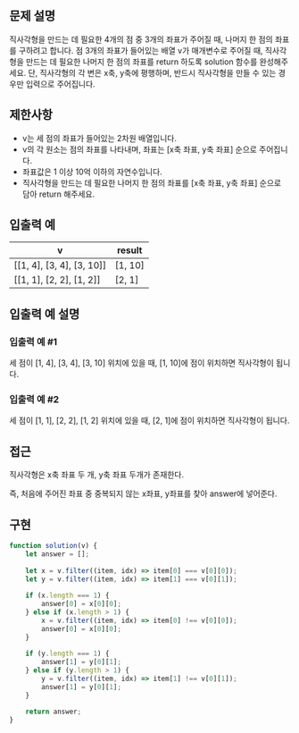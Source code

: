 ## 문제 설명

직사각형을 만드는 데 필요한 4개의 점 중 3개의 좌표가 주어질 때, 나머지 한 점의 좌표를 구하려고 합니다. 점 3개의 좌표가 들어있는 배열 v가 매개변수로 주어질 때, 직사각형을 만드는 데 필요한 나머지 한 점의 좌표를 return 하도록 solution 함수를 완성해주세요. 단, 직사각형의 각 변은 x축, y축에 평행하며, 반드시 직사각형을 만들 수 있는 경우만 입력으로 주어집니다.

## 제한사항
- v는 세 점의 좌표가 들어있는 2차원 배열입니다.
- v의 각 원소는 점의 좌표를 나타내며, 좌표는 [x축 좌표, y축 좌표] 순으로 주어집니다.
- 좌표값은 1 이상 10억 이하의 자연수입니다.
- 직사각형을 만드는 데 필요한 나머지 한 점의 좌표를 [x축 좌표, y축 좌표] 순으로 담아 return 해주세요.

## 입출력 예

| v                         | result  |
| ------------------------- | ------- |
| [[1, 4], [3, 4], [3, 10]] | [1, 10] |
| [[1, 1], [2, 2], [1, 2]]  | [2, 1]  |

## 입출력 예 설명

### 입출력 예 #1

세 점이 [1, 4], [3, 4], [3, 10] 위치에 있을 때, [1, 10]에 점이 위치하면 직사각형이 됩니다.

### 입출력 예 #2

세 점이 [1, 1], [2, 2], [1, 2] 위치에 있을 때, [2, 1]에 점이 위치하면 직사각형이 됩니다.

## 접근

직사각형은 x축 좌표 두 개, y축 좌표 두개가 존재한다. 

즉, 처음에 주어진 좌표 중 중복되지 않는 x좌표, y좌표를 찾아 answer에 넣어준다.

## 구현

```js
function solution(v) {
    let answer = [];
    
    let x = v.filter((item, idx) => item[0] === v[0][0]);
    let y = v.filter((item, idx) => item[1] === v[0][1]);
    
    if (x.length === 1) {
        answer[0] = x[0][0];
    } else if (x.length > 1) {
        x = v.filter((item, idx) => item[0] !== v[0][0]);
        answer[0] = x[0][0];
    }
    
    if (y.length === 1) {
        answer[1] = y[0][1];
    } else if (y.length > 1) {
        y = v.filter((item, idx) => item[1] !== v[0][1]);
        answer[1] = y[0][1];
    }

    return answer;
}
```